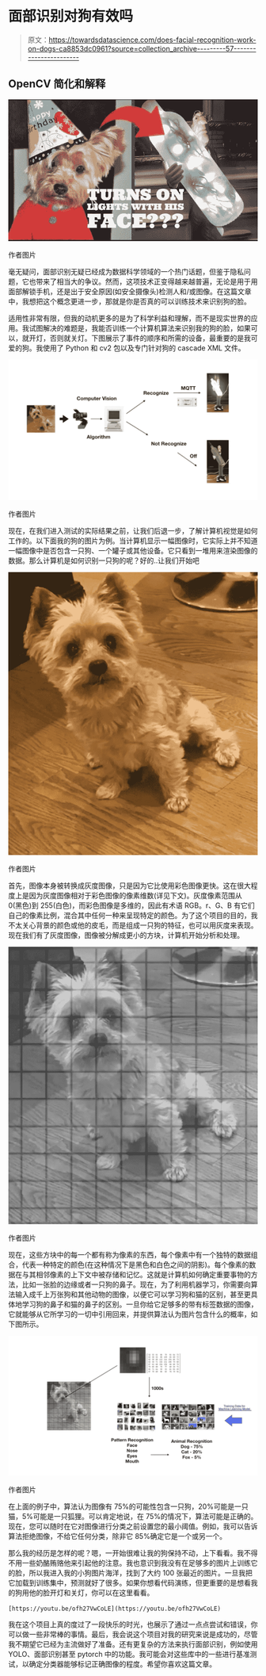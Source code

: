 # 面部识别对狗有效吗

> 原文：<https://towardsdatascience.com/does-facial-recognition-work-on-dogs-ca8853dc0961?source=collection_archive---------57----------------------->

## OpenCV 简化和解释

![](img/1ba0ce53ac370aab8eaa92a24db056cb.png)

作者图片

毫无疑问，面部识别无疑已经成为数据科学领域的一个热门话题，但鉴于隐私问题，它也带来了相当大的争议。然而，这项技术正变得越来越普遍，无论是用于用面部解锁手机，还是出于安全原因(如安全摄像头)检测人和/或图像。在这篇文章中，我想把这个概念更进一步，那就是你是否真的可以训练技术来识别狗的脸。

适用性非常有限，但我的动机更多的是为了科学利益和理解，而不是现实世界的应用。我试图解决的难题是，我能否训练一个计算机算法来识别我的狗的脸，如果可以，就开灯，否则就关灯。下图展示了事件的顺序和所需的设备，最重要的是我可爱的狗。我使用了 Python 和 cv2 包以及专门针对狗的 cascade XML 文件。

![](img/6aaa83f65e87add97df03da4826b181c.png)

作者图片

现在，在我们进入测试的实际结果之前，让我们后退一步，了解计算机视觉是如何工作的。以下面我的狗的图片为例。当计算机显示一幅图像时，它实际上并不知道一幅图像中是否包含一只狗、一个罐子或其他设备。它只看到一堆用来渲染图像的数据。那么计算机是如何识别一只狗的呢？好的..让我们开始吧

![](img/da974fb14d586c107152649e170b9566.png)

作者图片

首先，图像本身被转换成灰度图像，只是因为它比使用彩色图像更快。这在很大程度上是因为灰度图像相对于彩色图像的像素维数(详见下文)。灰度像素范围从 0(黑色)到 255(白色)，而彩色图像是多维的，因此有术语 RGB。r、G、B 有它们自己的像素比例，混合其中任何一种来呈现特定的颜色。为了这个项目的目的，我不太关心背景的颜色或他的皮毛，而是组成一只狗的特征，也可以用灰度来表现。现在我们有了灰度图像，图像被分解成更小的方块，计算机开始分析和处理。

![](img/e90b63fae339497a3259cefe7209752a.png)

作者图片

现在，这些方块中的每一个都有称为像素的东西，每个像素中有一个独特的数据组合，代表一种特定的颜色(在这种情况下是黑色和白色之间的阴影)。每个像素的数据在与其相邻像素的上下文中被存储和记忆。这就是计算机如何确定重要事物的方法，比如一张脸的边缘或者一只狗的鼻子。现在，为了利用机器学习，你需要向算法输入成千上万张狗和其他动物的图像，以便它可以学习狗和猫的区别，甚至更具体地学习狗的鼻子和猫的鼻子的区别。一旦你给它足够多的带有标签数据的图像，它就能够从它所学习的一切中引用回来，并提供算法认为图片包含什么的概率，如下图所示。

![](img/2895c8e73584ffcf2edf9951d28f9538.png)

作者图片

在上面的例子中，算法认为图像有 75%的可能性包含一只狗，20%可能是一只猫，5%可能是一只狐狸。可以肯定地说，在 75%的情况下，算法可能是正确的。现在，您可以随时在它对图像进行分类之前设置您的最小阈值。例如，我可以告诉算法拒绝图像，不给它任何分类，除非它 85%确定它是一个或另一个。

那么我的经历是怎样的呢？嗯，一开始很难让我的狗保持不动，上下看看。我不得不用一些奶酪贿赂他来引起他的注意。我也意识到我没有在足够多的图片上训练它的脸，所以我进入我的小狗图片海洋，找到了大约 100 张最近的图片。一旦我把它加载到训练集中，预测就好了很多。如果你想看代码演练，但更重要的是想看我的狗用他的脸开灯和关灯，你可以在这里看看。

```
[https://youtu.be/ofh27VwCoLE](https://youtu.be/ofh27VwCoLE)
```

我在这个项目上真的度过了一段快乐的时光，也展示了通过一点点尝试和错误，你可以做一些非常棒的事情。最后，我会说这个项目对我的研究来说是成功的，尽管我不期望它已经为主流做好了准备。还有更复杂的方法来执行面部识别，例如使用 YOLO、面部识别甚至 pytorch 中的功能。我可能会对这些库中的一些进行基准测试，以确定分类器能够标记正确图像的程度。希望你喜欢这篇文章。